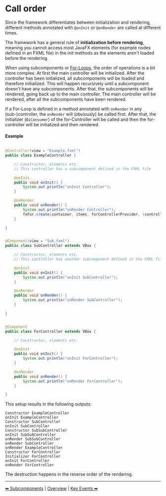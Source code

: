 # Call order

Since the framework differentiates between initialization and rendering, different methods annotated
with `@onInit` or `@onRender` are called at different times.

The framework has a general rule of **initialization before rendering**, meaning you cannot access most JavaFX
elements (for example nodes defined in an FXML file) in the init methods as the elements aren't loaded before the
rendering.

When using subcomponents or [For-Loops](../features/2-for.md), the order of operations is a bit more complex. At first the main controller
will be initialized. After the controller has been initialized, all subcomponents will be loaded and therefore
initialized. This will happen recursively until a subcomponent doesn't have any subcomponents. After that, the
subcomponents will be rendered, going back up to the main controller. The main controller will be rendered, after all
the subcomponents have been rendered.

If a For-Loop is defined in a method annotated with `onRender` in any (sub-)controller,
the `onRender` will (obviously) be called first. After that, the initializer (`BiConsumer`) of the
for-Controller will be called and then the for-controller will be initialized and then rendered.

#### Example

```java

@Controller(view = "Example.fxml")
public class ExampleController {

    // Constructor, elements etc.
    // This controller has a subcomponent defined in the FXML file

    @onInit
    public void onInit() {
        System.out.println("onInit Controller");
    }

    @onRender
    public void onRender() {
        System.out.println("onRender Controller");
        fxFor.create(container, items, forControllerProvider, (controller, item) -> System.out.println("Initializer ForController"));
    }

}
```

```java

@Component(view = "Sub.fxml")
public class SubController extends VBox {

    // Constructor, elements etc.
    // This controller has another subcomponent defined in the FXML file

    @onInit
    public void onInit() {
        System.out.println("onInit SubController");
    }

    @onRender
    public void onRender() {
        System.out.println("onRender SubController");
    }

}
```

```java

@Component
public class ForController extends VBox {

    // Constructor, elements etc.

    @onInit
    public void onInit() {
        System.out.println("onInit ForController");
    }

    @onRender
    public void onRender() {
        System.out.println("onRender ForController");
    }

}
```

This setup results in the following outputs:

```
Constructor ExampleController
onInit ExampleController
Constructor SubController
onInit SubController
Constructor SubSubController
onInit SubSubController
onRender SubSubController
onRender SubController
onRender ExampleController
Constructor ForController
Initializer ForController
onInit ForController
onRender ForController
```

The destruction happens in the reverse order of the rendering.

---

[⬅ Subcomponents](8-subcomponents.md) | [Overview](README.md) | [Key Events ➡](10-key-events.md)